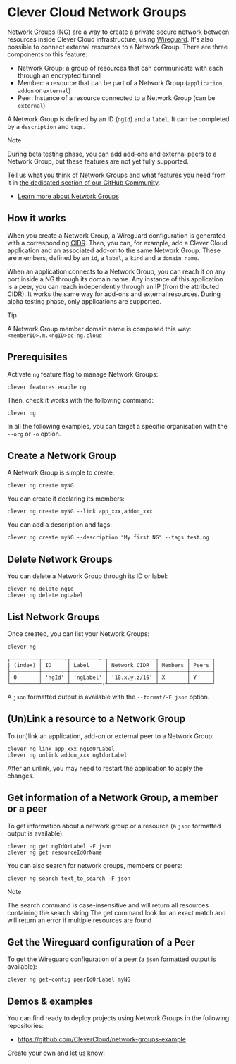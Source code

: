 # Clever Cloud Network Groups

[Network Groups](https://www.clever-cloud.com/developers/doc/develop/network-groups/) (NG) are a way to create a private secure network between resources inside Clever Cloud infrastructure, using [Wireguard](https://www.wireguard.com/). It's also possible to connect external resources to a Network Group. There are three components to this feature:

* Network Group: a group of resources that can communicate with each through an encrypted tunnel
* Member: a resource that can be part of a Network Group (`application`, `addon` or `external`)
* Peer: Instance of a resource connected to a Network Group (can be `external`)

A Network Group is defined by an ID (`ngId`) and a `label`. It can be completed by a `description` and `tags`.

> [!NOTE]
> During beta testing phase, you can add add-ons and external peers to a Network Group, but these features are not yet fully supported.

Tell us what you think of Network Groups and what features you need from it in [the dedicated section of our GitHub Community](https://github.com/CleverCloud/Community/discussions/categories/network-groups).

- [Learn more about Network Groups](https://www.clever-cloud.com/developers/doc/develop/network-groups/)

## How it works

When you create a Network Group, a Wireguard configuration is generated with a corresponding [CIDR](https://en.wikipedia.org/wiki/Classless_Inter-Domain_Routing). Then, you can, for example, add a Clever Cloud application and an associated add-on to the same Network Group. These are members, defined by an `id`, a `label`, a `kind` and a `domain name`.

When an application connects to a Network Group, you can reach it on any port inside a NG through its domain name. Any instance of this application is a peer, you can reach independently through an IP (from the attributed CIDR). It works the same way for add-ons and external resources. During alpha testing phase, only applications are supported.

> [!TIP]
> A Network Group member domain name is composed this way: `<memberID>.m.<ngID>cc-ng.cloud`

## Prerequisites

Activate `ng` feature flag to manage Network Groups:

```
clever features enable ng
```

Then, check it works with the following command:

```
clever ng
```

In all the following examples, you can target a specific organisation with the `--org` or `-o` option.

## Create a Network Group

A Network Group is simple to create:

```
clever ng create myNG
```

You can create it declaring its members:

```
clever ng create myNG --link app_xxx,addon_xxx
```

You can add a description and tags:

```
clever ng create myNG --description "My first NG" --tags test,ng
```

## Delete Network Groups

You can delete a Network Group through its ID or label:

```
clever ng delete ngId
clever ng delete ngLabel
```

## List Network Groups

Once created, you can list your Network Groups:

```
clever ng

┌─────────┬───────-┬─────────-─┬───────────────┬─────────┬───────┐
| (index) │ ID     │ Label     │ Network CIDR  │ Members │ Peers │
├─────────┼────────┼───────────┼───────────────┼─────────┼───────┤
│ 0       │ 'ngId' │ 'ngLabel' │ '10.x.y.z/16' │ X       │ Y     │
└─────────┴────────┴──────────-┴───────────────┴─────────┴───────┘
```

A `json` formatted output is available with the `--format/-F json` option.

## (Un)Link a resource to a Network Group

To (un)link an application, add-on or external peer to a Network Group:

```
clever ng link app_xxx ngIdOrLabel
clever ng unlink addon_xxx ngIdorLabel
```

After an unlink, you may need to restart the application to apply the changes.

## Get information of a Network Group, a member or a peer

To get information about a network group or a resource (a `json` formatted output is available):

```
clever ng get ngIdOrLabel -F json
clever ng get resourceIdOrName
```

You can also search for network groups, members or peers:

```
clever ng search text_to_search -F json
```

> [!NOTE]
> The search command is case-insensitive and will return all resources containing the search string
> The get command look for an exact match and will return an error if multiple resources are found

## Get the Wireguard configuration of a Peer

To get the Wireguard configuration of a peer (a `json` formatted output is available):

```
clever ng get-config peerIdOrLabel myNG
```

## Demos & examples

You can find ready to deploy projects using Network Groups in the following repositories:

- https://github.com/CleverCloud/network-groups-example

Create your own and [let us know](https://github.com/CleverCloud/Community/discussions/categories/network-groups)!
